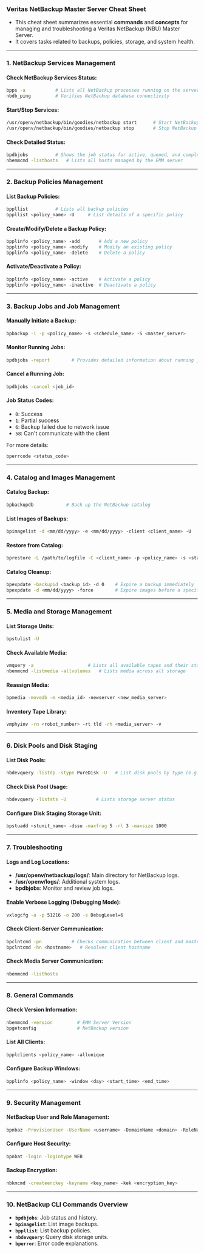 ### **Veritas NetBackup Master Server Cheat Sheet**

- This cheat sheet summarizes essential **commands** and **concepts** for managing and troubleshooting a Veritas NetBackup (NBU) Master Server. 
- It covers tasks related to backups, policies, storage, and system health.

---

### **1. NetBackup Services Management**

#### **Check NetBackup Services Status:**
```bash
bpps -a           # Lists all NetBackup processes running on the server
nbdb_ping         # Verifies NetBackup database connectivity
```

#### **Start/Stop Services:**
```bash
/usr/openv/netbackup/bin/goodies/netbackup start      # Start NetBackup services
/usr/openv/netbackup/bin/goodies/netbackup stop       # Stop NetBackup services
```

#### **Check Detailed Status:**
```bash
bpdbjobs          # Shows the job status for active, queued, and completed jobs
nbemmcmd -listhosts   # Lists all hosts managed by the EMM server
```

---

### **2. Backup Policies Management**

#### **List Backup Policies:**
```bash
bppllist          # Lists all backup policies
bppllist <policy_name> -U     # List details of a specific policy
```

#### **Create/Modify/Delete a Backup Policy:**
```bash
bpplinfo <policy_name> -add       # Add a new policy
bpplinfo <policy_name> -modify    # Modify an existing policy
bpplinfo <policy_name> -delete    # Delete a policy
```

#### **Activate/Deactivate a Policy:**
```bash
bpplinfo <policy_name> -active    # Activate a policy
bpplinfo <policy_name> -inactive  # Deactivate a policy
```

---

### **3. Backup Jobs and Job Management**

#### **Manually Initiate a Backup:**
```bash
bpbackup -i -p <policy_name> -s <schedule_name> -S <master_server>
```

#### **Monitor Running Jobs:**
```bash
bpdbjobs -report        # Provides detailed information about running jobs
```

#### **Cancel a Running Job:**
```bash
bpdbjobs -cancel <job_id>
```

#### **Job Status Codes:**
- `0`: Success
- `1`: Partial success
- `6`: Backup failed due to network issue
- `58`: Can't communicate with the client

For more details:
```bash
bperrcode <status_code>
```

---

### **4. Catalog and Images Management**

#### **Catalog Backup:**
```bash
bpbackupdb            # Back up the NetBackup catalog
```

#### **List Images of Backups:**
```bash
bpimagelist -d <mm/dd/yyyy> -e <mm/dd/yyyy> -client <client_name> -U
```

#### **Restore from Catalog:**
```bash
bprestore -L /path/to/logfile -C <client_name> -p <policy_name> -s <start_date> -e <end_date>
```

#### **Catalog Cleanup:**
```bash
bpexpdate -backupid <backup_id> -d 0    # Expire a backup immediately
bpexpdate -d <mm/dd/yyyy> -force        # Expire images before a specific date
```

---

### **5. Media and Storage Management**

#### **List Storage Units:**
```bash
bpstulist -U
```

#### **Check Available Media:**
```bash
vmquery -a                    # Lists all available tapes and their status
nbemmcmd -listmedia -allvolumes   # Lists media across all storage
```

#### **Reassign Media:**
```bash
bpmedia -movedb -m <media_id> -newserver <new_media_server>
```

#### **Inventory Tape Library:**
```bash
vmphyinv -rn <robot_number> -rt tld -rh <media_server> -v
```

---

### **6. Disk Pools and Disk Staging**

#### **List Disk Pools:**
```bash
nbdevquery -listdp -stype PureDisk -U   # List disk pools by type (e.g., PureDisk)
```

#### **Check Disk Pool Usage:**
```bash
nbdevquery -liststs -U           # Lists storage server status
```

#### **Configure Disk Staging Storage Unit:**
```bash
bpstuadd <stunit_name> -dssu -maxfrag 5 -rl 3 -maxsize 1000
```

---

### **7. Troubleshooting**

#### **Logs and Log Locations:**
- **/usr/openv/netbackup/logs/**: Main directory for NetBackup logs.
- **/usr/openv/logs/**: Additional system logs.
- **bpdbjobs**: Monitor and review job logs.

#### **Enable Verbose Logging (Debugging Mode):**
```bash
vxlogcfg -a -p 51216 -o 200 -s DebugLevel=6
```

#### **Check Client-Server Communication:**
```bash
bpclntcmd -pn           # Checks communication between client and master server
bpclntcmd -hn <hostname>   # Resolves client hostname
```

#### **Check Media Server Communication:**
```bash
nbemmcmd -listhosts
```

---

### **8. General Commands**

#### **Check Version Information:**
```bash
nbemmcmd -version         # EMM Server Version
bpgetconfig               # NetBackup version
```

#### **List All Clients:**
```bash
bpplclients <policy_name> -allunique
```

#### **Configure Backup Windows:**
```bash
bpplinfo <policy_name> -window <day> <start_time> <end_time>
```

---

### **9. Security Management**

#### **NetBackup User and Role Management:**
```bash
bpnbaz -ProvisionUser -UserName <username> -DomainName <domain> -RoleName <role> -force
```

#### **Configure Host Security:**
```bash
bpnbat -login -logintype WEB
```

#### **Backup Encryption:**
```bash
nbkmcmd -createenckey -keyname <key_name> -kek <encryption_key>
```

---

### **10. NetBackup CLI Commands Overview**

- **`bpdbjobs`**: Job status and history.
- **`bpimagelist`**: List image backups.
- **`bppllist`**: List backup policies.
- **`nbdevquery`**: Query disk storage units.
- **`bperror`**: Error code explanations.
